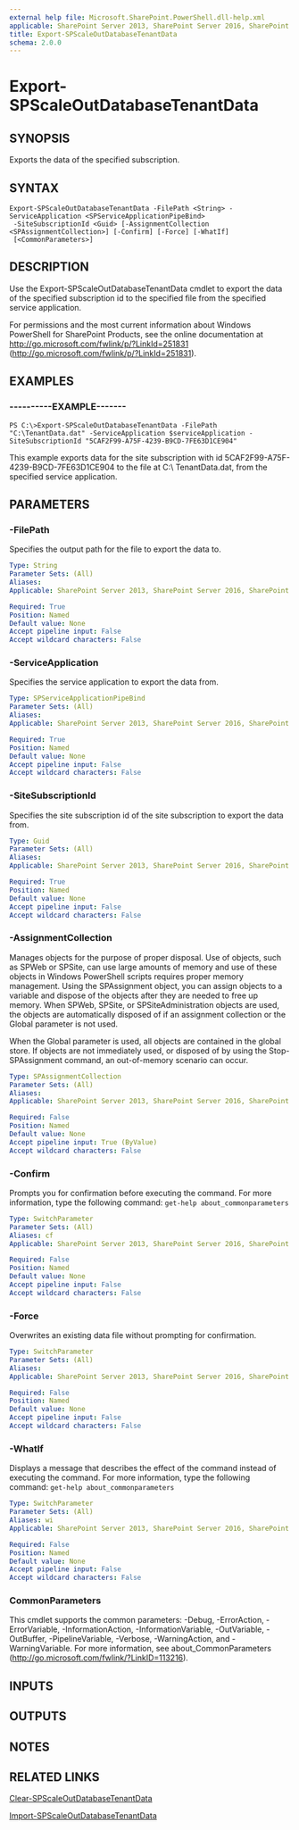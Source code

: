 ```yaml
---
external help file: Microsoft.SharePoint.PowerShell.dll-help.xml
applicable: SharePoint Server 2013, SharePoint Server 2016, SharePoint Server 2019
title: Export-SPScaleOutDatabaseTenantData
schema: 2.0.0
---
```


# Export-SPScaleOutDatabaseTenantData

## SYNOPSIS

Exports the data of the specified subscription.



## SYNTAX

```
Export-SPScaleOutDatabaseTenantData -FilePath <String> -ServiceApplication <SPServiceApplicationPipeBind>
 -SiteSubscriptionId <Guid> [-AssignmentCollection <SPAssignmentCollection>] [-Confirm] [-Force] [-WhatIf]
 [<CommonParameters>]
```

## DESCRIPTION
Use the Export-SPScaleOutDatabaseTenantData cmdlet to export the data of the specified subscription id to the specified file from the specified service application.

For permissions and the most current information about Windows PowerShell for SharePoint Products, see the online documentation at http://go.microsoft.com/fwlink/p/?LinkId=251831 (http://go.microsoft.com/fwlink/p/?LinkId=251831).

## EXAMPLES

### ----------EXAMPLE------- 
```
PS C:\>Export-SPScaleOutDatabaseTenantData -FilePath "C:\TenantData.dat" -ServiceApplication $serviceApplication -SiteSubscriptionId "5CAF2F99-A75F-4239-B9CD-7FE63D1CE904"
```

This example exports data for the site subscription with id 5CAF2F99-A75F-4239-B9CD-7FE63D1CE904 to the file at C:\ TenantData.dat, from the specified service application.

## PARAMETERS

### -FilePath
Specifies the output path for the file to export the data to.

```yaml
Type: String
Parameter Sets: (All)
Aliases: 
Applicable: SharePoint Server 2013, SharePoint Server 2016, SharePoint Server 2019

Required: True
Position: Named
Default value: None
Accept pipeline input: False
Accept wildcard characters: False
```

### -ServiceApplication
Specifies the service application to export the data from.

```yaml
Type: SPServiceApplicationPipeBind
Parameter Sets: (All)
Aliases: 
Applicable: SharePoint Server 2013, SharePoint Server 2016, SharePoint Server 2019

Required: True
Position: Named
Default value: None
Accept pipeline input: False
Accept wildcard characters: False
```

### -SiteSubscriptionId
Specifies the site subscription id of the site subscription to export the data from.

```yaml
Type: Guid
Parameter Sets: (All)
Aliases: 
Applicable: SharePoint Server 2013, SharePoint Server 2016, SharePoint Server 2019

Required: True
Position: Named
Default value: None
Accept pipeline input: False
Accept wildcard characters: False
```

### -AssignmentCollection
Manages objects for the purpose of proper disposal.
Use of objects, such as SPWeb or SPSite, can use large amounts of memory and use of these objects in Windows PowerShell scripts requires proper memory management.
Using the SPAssignment object, you can assign objects to a variable and dispose of the objects after they are needed to free up memory.
When SPWeb, SPSite, or SPSiteAdministration objects are used, the objects are automatically disposed of if an assignment collection or the Global parameter is not used.

When the Global parameter is used, all objects are contained in the global store.
If objects are not immediately used, or disposed of by using the Stop-SPAssignment command, an out-of-memory scenario can occur.

```yaml
Type: SPAssignmentCollection
Parameter Sets: (All)
Aliases: 
Applicable: SharePoint Server 2013, SharePoint Server 2016, SharePoint Server 2019

Required: False
Position: Named
Default value: None
Accept pipeline input: True (ByValue)
Accept wildcard characters: False
```

### -Confirm
Prompts you for confirmation before executing the command.
For more information, type the following command: `get-help about_commonparameters`

```yaml
Type: SwitchParameter
Parameter Sets: (All)
Aliases: cf
Applicable: SharePoint Server 2013, SharePoint Server 2016, SharePoint Server 2019

Required: False
Position: Named
Default value: None
Accept pipeline input: False
Accept wildcard characters: False
```

### -Force
Overwrites an existing data file without prompting for confirmation.

```yaml
Type: SwitchParameter
Parameter Sets: (All)
Aliases: 
Applicable: SharePoint Server 2013, SharePoint Server 2016, SharePoint Server 2019

Required: False
Position: Named
Default value: None
Accept pipeline input: False
Accept wildcard characters: False
```

### -WhatIf
Displays a message that describes the effect of the command instead of executing the command.
For more information, type the following command: `get-help about_commonparameters`

```yaml
Type: SwitchParameter
Parameter Sets: (All)
Aliases: wi
Applicable: SharePoint Server 2013, SharePoint Server 2016, SharePoint Server 2019

Required: False
Position: Named
Default value: None
Accept pipeline input: False
Accept wildcard characters: False
```

### CommonParameters
This cmdlet supports the common parameters: -Debug, -ErrorAction, -ErrorVariable, -InformationAction, -InformationVariable, -OutVariable, -OutBuffer, -PipelineVariable, -Verbose, -WarningAction, and -WarningVariable. For more information, see about_CommonParameters (http://go.microsoft.com/fwlink/?LinkID=113216).

## INPUTS

## OUTPUTS

## NOTES

## RELATED LINKS

[Clear-SPScaleOutDatabaseTenantData](Clear-SPScaleOutDatabaseTenantData.md)

[Import-SPScaleOutDatabaseTenantData](Import-SPScaleOutDatabaseTenantData.md)

